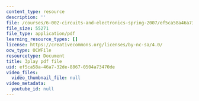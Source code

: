 ```yaml
---
content_type: resource
description: ''
file: /courses/6-002-circuits-and-electronics-spring-2007/ef5ca58a46a732de88670504a73470de_4TCnYYpZxEc.pdf
file_size: 55271
file_type: application/pdf
learning_resource_types: []
license: https://creativecommons.org/licenses/by-nc-sa/4.0/
ocw_type: OCWFile
resourcetype: Document
title: 3play pdf file
uid: ef5ca58a-46a7-32de-8867-0504a73470de
video_files:
  video_thumbnail_file: null
video_metadata:
  youtube_id: null
---
```


